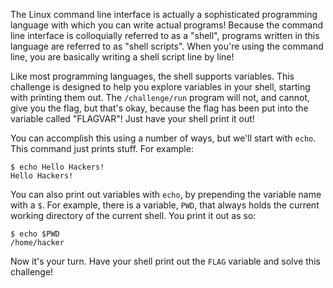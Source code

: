 The Linux command line interface is actually a sophisticated programming language with which you can write actual programs!
Because the command line interface is colloquially referred to as a "shell", programs written in this language are referred to as "shell scripts".
When you're using the command line, you are basically writing a shell script line by line!

Like most programming languages, the shell supports variables.
This challenge is designed to help you explore variables in your shell, starting with printing them out.
The `/challenge/run` program will not, and cannot, give you the flag, but that's okay, because the flag has been put into the variable called "FLAGVAR"!
Just have your shell print it out!

You can accomplish this using a number of ways, but we'll start with `echo`.
This command just prints stuff.
For example:

```
$ echo Hello Hackers!
Hello Hackers!
```

You can also print out variables with `echo`, by prepending the variable name with a `$`.
For example, there is a variable, `PWD`, that always holds the current working directory of the current shell.
You print it out as so:

```
$ echo $PWD
/home/hacker
```

Now it's your turn.
Have your shell print out the `FLAG` variable and solve this challenge!
